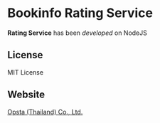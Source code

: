 # Bookinfo Rating Service

**Rating Service** has been *developed* on NodeJS

## License

MIT License

## Website

[Opsta (Thailand) Co., Ltd.](https://www.opsta.co.th)
